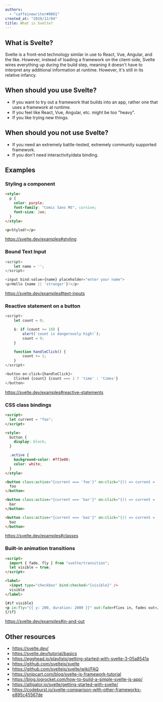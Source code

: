 ```yaml
---
authors:
  - "caffeinewriter#0001"
created_at: "2019/12/04"
title: What is Svelte?
---
```


## What is Svelte?

Svelte is a front-end technology similar in use to React, Vue, Angular, and the like. However, instead of loading a framework on the client-side, Svelte wires everything up during the build step, meaning it doesn't have to interpret any additional information at runtime. However, it's still in its relative infancy.

## When should you use Svelte?

- If you want to try out a framework that builds into an app, rather one that uses a framework at runtime.
- If you feel like React, Vue, Angular, etc. might be too "heavy".
- If you like trying new things.

## When should you not use Svelte?

- If you need an extremely battle-tested, extremely community supported framework.
- If you don't need interactivity/data binding.

## Examples

### Styling a component

```html
<style>
  p {
    color: purple;
    font-family: "Comic Sans MS", cursive;
    font-size: 2em;
  }
</style>

<p>Styled!</p>
```

https://svelte.dev/examples#styling

### Bound Text Input

```js
<script>
    let name = '';
</script>

<input bind:value={name} placeholder="enter your name">
<p>Hello {name || 'stranger'}!</p>
```

https://svelte.dev/examples#text-inputs

### Reactive statement on a button

```js
<script>
    let count = 0;

    $: if (count >= 10) {
        alert(`count is dangerously high!`);
        count = 9;
    }

    function handleClick() {
        count += 1;
    }
</script>

<button on:click={handleClick}>
    Clicked {count} {count === 1 ? 'time' : 'times'}
</button>
```

https://svelte.dev/examples#reactive-statements

### CSS class bindings

```html
<script>
  let current = "foo";
</script>

<style>
  button {
    display: block;
  }

  .active {
    background-color: #ff3e00;
    color: white;
  }
</style>

<button class:active="{current === 'foo'}" on:click="{() => current = 'foo'}">
  foo
</button>

<button class:active="{current === 'bar'}" on:click="{() => current = 'bar'}">
  bar
</button>

<button class:active="{current === 'baz'}" on:click="{() => current = 'baz'}">
  baz
</button>
```

https://svelte.dev/examples#classes

### Built-in animation transitions

```html
<script>
  import { fade, fly } from "svelte/transition";
  let visible = true;
</script>

<label>
  <input type="checkbox" bind:checked="{visible}" />
  visible
</label>

{#if visible}
<p in:fly="{{ y: 200, duration: 2000 }}" out:fade>Flies in, fades out</p>
{/if}
```

https://svelte.dev/examples#in-and-out

## Other resources

- https://svelte.dev/
- https://svelte.dev/tutorial/basics
- https://egghead.io/playlists/getting-started-with-svelte-3-05a8541a
- https://github.com/sveltejs/svelte
- https://github.com/sveltejs/svelte/wiki/FAQ
- https://snipcart.com/blog/svelte-js-framework-tutorial
- https://blog.logrocket.com/how-to-build-a-simple-svelte-js-app/
- https://alligator.io/svelte/getting-started-with-svelte/
- https://codeburst.io/svelte-comparison-with-other-frameworks-e895c45567de
